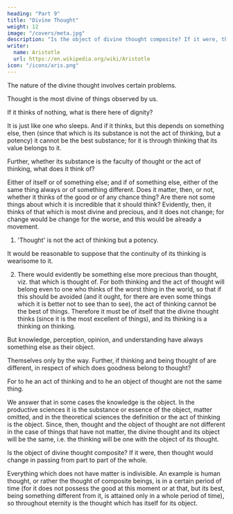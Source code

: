 ```yaml
---
heading: "Part 9"
title: "Divine Thought"
weight: 12
image: "/covers/meta.jpg"
description: "Is the object of divine thought composite? If it were, then thought would change in passing from part to part of the whole"
writer:
  name: Aristotle 
  url: https://en.wikipedia.org/wiki/Aristotle
icon: "/icons/aris.png"
---
```



The nature of the divine thought involves certain problems. 

Thought is the most divine of things observed by us. 

<!-- the question how it must be situated in order to have that character involves difficulties.  -->

If it thinks of nothing, what is there here of dignity? 

It is just like one who sleeps. And if it thinks, but this depends on something else, then (since that which is its substance is not the act of thinking, but a potency) it cannot be the best substance; for it is through thinking that its value belongs to it. 

Further, whether its substance is the faculty of thought or the act of thinking, what does it think of? 

Either of itself or of something else; and if of something else, either of the same thing always or of something different. Does it matter, then, or not, whether it thinks of the good or of any chance thing? Are there not some things about which it is incredible that it should think? Evidently, then, it thinks of that which is most divine and precious, and it does not change; for change would be change for the worse, and this would be already a movement. 

1. 'Thought' is not the act of thinking but a potency.

It would be reasonable to suppose that the continuity of its thinking is wearisome to it. 

2. There would evidently be something else more precious than thought, viz. that which is thought of. For both thinking and the act of thought will belong even to one who thinks of the worst thing in the world, so that if this should be avoided (and it ought, for there are even some things which it is better not to see than to see), the act of thinking cannot be the best of things. Therefore it must be of itself that the divine thought thinks (since it is the most excellent of things), and its thinking is a thinking on thinking.

But knowledge, perception, opinion, and understanding have always something else as their object. 

Themselves only by the way. Further, if thinking and being thought of are different, in respect of which does goodness belong to thought? 

For to he an act of thinking and to he an object of thought are not the same thing. 

We answer that in some cases the knowledge is the object. In the productive sciences it is the substance or essence of the object, matter omitted, and in the theoretical sciences the definition or the act of thinking is the object. Since, then, thought and the object of thought are not different in the case of things that have not matter, the divine thought and its object will be the same, i.e. the thinking will be one with the object of its thought.

Is the object of divine thought composite? If it were, then thought would change in passing from part to part of the whole. 

Everything which does not have matter is indivisible. An example is human thought, or rather the thought of composite beings, is in a certain period of time (for it does not possess the good at this moment or at that, but its best, being something different from it, is attained only in a whole period of time), so throughout eternity is the thought which has itself for its object.
